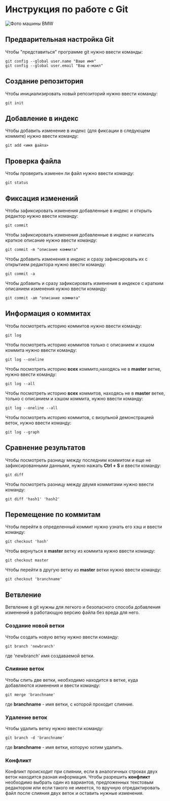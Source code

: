 # **Инструкция по работе с Git**

![Фото машины BMW](Bmw.jpeg)

## Предварительная настройка Git

Чтобы "представиться" программе git нужно ввести команды:

    git config --global user.name "Ваше имя"
    git config --global user.email "Ваш е-маил"

## Создание репозитория

Чтобы инициализировать новый репозиторий нужно ввести команду:

    git init

## Добавление в индекс

Чтобы добавить изменение в индекс (для фиксации в следующем коммите) нужно ввести команду:

    git add <имя файла>

## Проверка файла

Чтобы проверить изменен ли файл нужно ввести команду:

    git status

## Фиксация изменений

Чтобы зафиксировать изменения добавленные в индекс и открыть редактор нужно ввести команду:

    git commit

Чтобы зафиксировать изменения добавленные в индекс и написать краткое описание нужно ввести команду:

    git commit -m "описание коммита"

Чтобы добавить изменения в индекс и сразу зафиксировать их с открытием редактора нужно ввести команду:

    git commit -a

Чтобы добавить и сразу зафиксировать изменения в индексе с кратким описанием изменения нужно ввести команду:

    git commit -am "описание коммита"

## Информация о коммитах

Чтобы посмотреть историю коммитов нужно ввести команду:

    git log

Чтобы посмотреть историю коммитов только с описанием и хэшом коммита нужно ввести команду:

    git log --oneline

Чтобы посмотреть историю **всех** коммито,находясь не в **master** ветке, нужно ввести команду:

    git log --all

Чтобы посмотреть историю **всех** коммитов, находясь не в **master** ветке, только с описанием и хэшом коммита, нужно ввести команду:

    git log --oneline --all

Чтобы посмотреть историю коммитов, с визульной демонстрацией веток, нужно ввести команду:

    git log --graph

## Сравнение результатов

Чтобы посмотреть разницу между последним коммитом и еще не зафиксированными данными, нужно нажать **Ctrl + S** и ввести команду:

    git diff

Чтобы посмотреть разницу между двумя коммитами нужно ввести команду:

    git diff 'hash1' 'hash2'

## Перемещение по коммитам

Чтобы перейти в определенный коммит нужно узнать его хэш и ввести команду:

    git checkout 'hash'

Чтобы вернуться в **master** ветку из коммита нужно ввести команду:

    git checkout master

Чтобы перейти в другую ветку из **master** ветки нужно ввести команду:

    git checkout 'branchname'

## Ветвление

Ветвление в git нужны для легкого и безопасного способа добавления изменений в работающую версию файла без вреда для него.

### Создание новой ветки

Чтобы создать новую ветку нужно ввести команду:

    git branch 'newbranch'

где 'newbranch' имя создаваемой ветки.

### Слияние веток

Чтобы слить две ветки, необходимо находится в ветке, куда добавляются изменения и ввести команду:

    git merge 'branchname'

где **branchname** - имя ветки, с которой проходит слияние.

### Удаление веток

Чтобы удалить ветку нужно ввести команду:

    git branch -d 'branchname'

где **branchname** - имя ветки, которую хотим удалить.

### Конфликт

Конфликт происходит при слиянии, если в аналогичных строках двух веток находится разная информация. Чтобы разрешить **конфликт** необходимо выбрать один из вариантов, предложенных текстовым редактором или если такого не имеется, то вручную отредактировать файл после слияния двух веток и оставить нужные изменения.